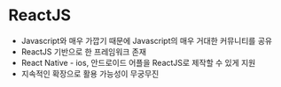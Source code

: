# ReactJS
 - Javascript와 매우 가깝기 때문에 Javascript의 매우 거대한 커뮤니티를 공유   
 - ReactJS 기반으로 한 프레임워크 존재   
 - React Native - ios, 안드로이드 어플을 ReactJS로 제작할 수 있게 지원   
 - 지속적인 확장으로 활용 가능성이 무궁무진   
